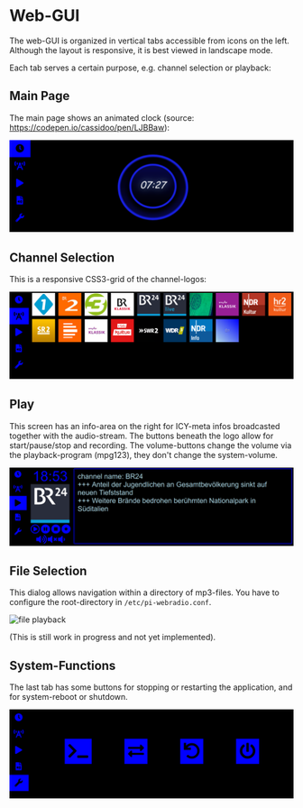 Web-GUI
=======

The web-GUI is organized in vertical tabs accessible from icons on
the left. Although the layout is responsive, it is best viewed in
landscape mode.

Each tab serves a certain purpose, e.g. channel selection or playback:

Main Page
---------

The main page shows an animated clock 
(source: <https://codepen.io/cassidoo/pen/LJBBaw>):

![main-page (clock)](clock.png)


Channel Selection
-----------------

This is a responsive CSS3-grid of the channel-logos:

![channel list](channels.png)


Play
----

This screen has an info-area on the right for ICY-meta infos broadcasted
together with the audio-stream. The buttons beneath the logo allow
for start/pause/stop and recording. The volume-buttons change the
volume via the playback-program (mpg123), they don't change the system-volume.

![channel playback](play_channel.png)


File Selection
--------------

This dialog allows navigation within a directory of mp3-files. You have
to configure the root-directory in `/etc/pi-webradio.conf`.

![file playback](play_file.png)

(This is still work in progress and not yet implemented).


System-Functions
----------------

The last tab has some buttons for stopping or restarting the application,
and for system-reboot or shutdown.

![system functions](special.png)

